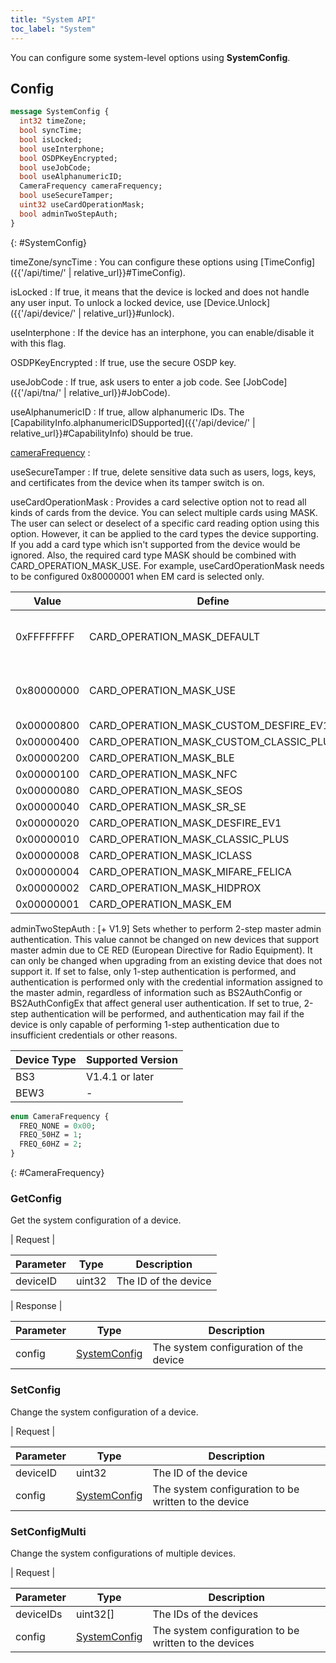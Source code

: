 ```yaml
---
title: "System API"
toc_label: "System"  
---
```


You can configure some system-level options using __SystemConfig__.

## Config

```protobuf
message SystemConfig {
  int32 timeZone;
  bool syncTime;
  bool isLocked; 
  bool useInterphone;
  bool OSDPKeyEncrypted;
  bool useJobCode;
  bool useAlphanumericID;
  CameraFrequency cameraFrequency;
  bool useSecureTamper;
  uint32 useCardOperationMask;
  bool adminTwoStepAuth;
}
```
{: #SystemConfig}

timeZone/syncTime
: You can configure these options using [TimeConfig]({{'/api/time/' | relative_url}}#TimeConfig).

isLocked
: If true, it means that the device is locked and does not handle any user input. To unlock a locked device, use [Device.Unlock]({{'/api/device/' | relative_url}}#unlock).

useInterphone
: If the device has an interphone, you can enable/disable it with this flag. 

OSDPKeyEncrypted
: If true, use the secure OSDP key. 

useJobCode
: If true, ask users to enter a job code. See [JobCode]({{'/api/tna/' | relative_url}}#JobCode).

useAlphanumericID
: If true, allow alphanumeric IDs. The [CapabilityInfo.alphanumericIDSupported]({{'/api/device/' | relative_url}}#CapabilityInfo) should be true.

[cameraFrequency](#CameraFrequency) : 

useSecureTamper
: If true, delete sensitive data such as users, logs, keys, and certificates from the device when its tamper switch is on.

useCardOperationMask
: Provides a card selective option not to read all kinds of cards from the device. 
You can select multiple cards using MASK. The user can select or deselect of a specific card reading option using this option. 
However, it can be applied to the card types the device supporting. If you add a card type which isn't supported from the device would be ignored. 
Also, the required card type MASK should be combined with CARD_OPERATION_MASK_USE. 
For example, useCardOperationMask needs to be configured 0x80000001 when EM card is selected only.

| Value | Define | Description |
| --------- | ----------- | ----------- |
| 0xFFFFFFFF | CARD_OPERATION_MASK_DEFAULT | Please define and use it in your codes |
| 0x80000000 | CARD_OPERATION_MASK_USE | Please define and use it in your codes |
| 0x00000800 | CARD_OPERATION_MASK_CUSTOM_DESFIRE_EV1 | |
| 0x00000400 | CARD_OPERATION_MASK_CUSTOM_CLASSIC_PLUS | |
| 0x00000200 | CARD_OPERATION_MASK_BLE | |
| 0x00000100 | CARD_OPERATION_MASK_NFC | |
| 0x00000080 | CARD_OPERATION_MASK_SEOS | |
| 0x00000040 | CARD_OPERATION_MASK_SR_SE | |
| 0x00000020 | CARD_OPERATION_MASK_DESFIRE_EV1 | |
| 0x00000010 | CARD_OPERATION_MASK_CLASSIC_PLUS | |
| 0x00000008 | CARD_OPERATION_MASK_ICLASS | |
| 0x00000004 | CARD_OPERATION_MASK_MIFARE_FELICA | |
| 0x00000002 | CARD_OPERATION_MASK_HIDPROX | |
| 0x00000001 | CARD_OPERATION_MASK_EM | |

adminTwoStepAuth
: [+ V1.9] Sets whether to perform 2-step master admin authentication.
This value cannot be changed on new devices that support master admin due to CE RED (European Directive for Radio Equipment). It can only be changed when upgrading from an existing device that does not support it.
If set to false, only 1-step authentication is performed, and authentication is performed only with the credential information assigned to the master admin, regardless of information such as BS2AuthConfig or BS2AuthConfigEx that affect general user authentication.
If set to true, 2-step authentication will be performed, and authentication may fail if the device is only capable of performing 1-step authentication due to insufficient credentials or other reasons.

| Device Type | Supported Version |
| ----------- | ----------------- |
| BS3 | V1.4.1 or later |
| BEW3 | - |


```protobuf
enum CameraFrequency {
  FREQ_NONE = 0x00;
  FREQ_50HZ = 1;
  FREQ_60HZ = 2;
}
```
{: #CameraFrequency}


### GetConfig

Get the system configuration of a device.

| Request |

| Parameter | Type | Description |
| --------- | ---- | ----------- |
| deviceID | uint32 | The ID of the device |

| Response |

| Parameter | Type | Description |
| --------- | ---- | ----------- |
| config | [SystemConfig](#SystemConfig) | The system configuration of the device |

### SetConfig

Change the system configuration of a device.

| Request |

| Parameter | Type | Description |
| --------- | ---- | ----------- |
| deviceID | uint32 | The ID of the device |
| config | [SystemConfig](#SystemConfig) | The system configuration to be written to the device |


### SetConfigMulti

Change the system configurations of multiple devices.

| Request |

| Parameter | Type | Description |
| --------- | ---- | ----------- |
| deviceIDs | uint32[] | The IDs of the devices |
| config | [SystemConfig](#SystemConfig) | The system configuration to be written to the devices |
